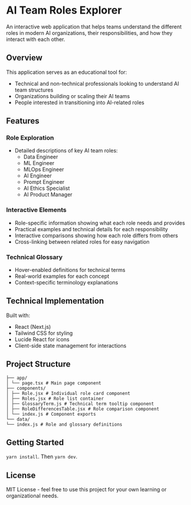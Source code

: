 # AI Team Roles Explorer

An interactive web application that helps teams understand the different roles in modern AI organizations, their responsibilities, and how they interact with each other.

## Overview

This application serves as an educational tool for:
- Technical and non-technical professionals looking to understand AI team structures
- Organizations building or scaling their AI teams
- People interested in transitioning into AI-related roles

## Features

### Role Exploration
- Detailed descriptions of key AI team roles:
  - Data Engineer
  - ML Engineer
  - MLOps Engineer
  - AI Engineer
  - Prompt Engineer
  - AI Ethics Specialist
  - AI Product Manager

### Interactive Elements
- Role-specific information showing what each role needs and provides
- Practical examples and technical details for each responsibility
- Interactive comparisons showing how each role differs from others
- Cross-linking between related roles for easy navigation

### Technical Glossary
- Hover-enabled definitions for technical terms
- Real-world examples for each concept
- Context-specific terminology explanations

## Technical Implementation

Built with:
- React (Next.js)
- Tailwind CSS for styling
- Lucide React for icons
- Client-side state management for interactions

## Project Structure

```
├── app/
│ └── page.tsx # Main page component
├── components/
│ ├── Role.jsx # Individual role card component
│ ├── Roles.jsx # Role list container
│ ├── GlossaryTerm.js # Technical term tooltip component
│ ├── RoleDifferencesTable.jsx # Role comparison component
│ └── index.js # Component exports
└── data/
└── index.js # Role and glossary definitions
```


## Getting Started

`yarn install`. Then `yarn dev`.

## License

MIT License - feel free to use this project for your own learning or organizational needs.